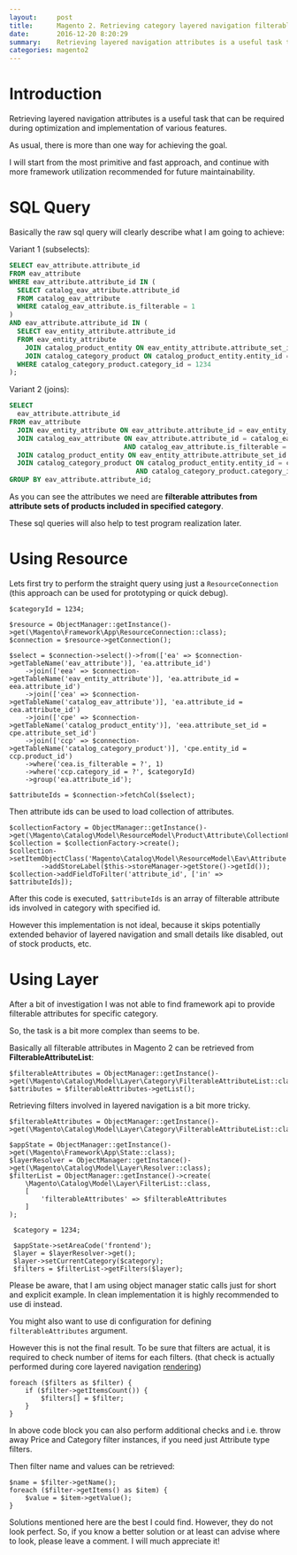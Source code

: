 ```yaml
---
layout:     post
title:      Magento 2. Retrieving category layered navigation filterable attributes
date:       2016-12-20 8:20:29
summary:    Retrieving layered navigation attributes is a useful task that can be required during optimization and implementation of various features ...
categories: magento2
---
```


# Introduction

Retrieving layered navigation attributes is a useful task that can be required during optimization and implementation of various features.

As usual, there is more than one way for achieving the goal.

I will start from the most primitive and fast approach, and continue with more framework utilization recommended for future maintainability.

# SQL Query

Basically the raw sql query will clearly describe what I am going to achieve:

Variant 1 (subselects):

```sql
SELECT eav_attribute.attribute_id
FROM eav_attribute
WHERE eav_attribute.attribute_id IN (
  SELECT catalog_eav_attribute.attribute_id
  FROM catalog_eav_attribute
  WHERE catalog_eav_attribute.is_filterable = 1
)
AND eav_attribute.attribute_id IN (
  SELECT eav_entity_attribute.attribute_id
  FROM eav_entity_attribute
    JOIN catalog_product_entity ON eav_entity_attribute.attribute_set_id = catalog_product_entity.attribute_set_id
    JOIN catalog_category_product ON catalog_product_entity.entity_id = catalog_category_product.product_id
  WHERE catalog_category_product.category_id = 1234
);
```

Variant 2 (joins):

```sql
SELECT
  eav_attribute.attribute_id
FROM eav_attribute
  JOIN eav_entity_attribute ON eav_attribute.attribute_id = eav_entity_attribute.attribute_id
  JOIN catalog_eav_attribute ON eav_attribute.attribute_id = catalog_eav_attribute.attribute_id
                             AND catalog_eav_attribute.is_filterable = 1
  JOIN catalog_product_entity ON eav_entity_attribute.attribute_set_id = catalog_product_entity.attribute_set_id
  JOIN catalog_category_product ON catalog_product_entity.entity_id = catalog_category_product.product_id
                                AND catalog_category_product.category_id = 1234
GROUP BY eav_attribute.attribute_id;
```

As you can see the attributes we need are **filterable attributes from attribute sets of products included in specified category**.

These sql queries will also help to test program realization later.

# Using Resource

Lets first try to perform the straight query using just a ```ResourceConnection``` (this approach can be used for prototyping or quick debug).

```php?start_inline=1
$categoryId = 1234;

$resource = ObjectManager::getInstance()->get(\Magento\Framework\App\ResourceConnection::class);
$connection = $resource->getConnection();

$select = $connection->select()->from(['ea' => $connection->getTableName('eav_attribute')], 'ea.attribute_id')
    ->join(['eea' => $connection->getTableName('eav_entity_attribute')], 'ea.attribute_id = eea.attribute_id')
    ->join(['cea' => $connection->getTableName('catalog_eav_attribute')], 'ea.attribute_id = cea.attribute_id')
    ->join(['cpe' => $connection->getTableName('catalog_product_entity')], 'eea.attribute_set_id = cpe.attribute_set_id')
    ->join(['ccp' => $connection->getTableName('catalog_category_product')], 'cpe.entity_id = ccp.product_id')
    ->where('cea.is_filterable = ?', 1)
    ->where('ccp.category_id = ?', $categoryId)
    ->group('ea.attribute_id');

$attributeIds = $connection->fetchCol($select);
```

Then attribute ids can be used to load collection of attributes.

```php?start_inline=1
$collectionFactory = ObjectManager::getInstance()->get(\Magento\Catalog\Model\ResourceModel\Product\Attribute\CollectionFactory::class);
$collection = $collectionFactory->create();
$collection->setItemObjectClass('Magento\Catalog\Model\ResourceModel\Eav\Attribute')
        ->addStoreLabel($this->storeManager->getStore()->getId());
$collection->addFieldToFilter('attribute_id', ['in' => $attributeIds]);
```

After this code is executed, ```$attributeIds``` is an array of filterable attribute ids involved in category with specified id.

However this implementation is not ideal, because it skips potentially extended behavior of layered navigation and small details like disabled, out of stock products, etc.

# Using Layer

After a bit of investigation I was not able to find framework api to provide filterable attributes for specific category.

So, the task is a bit more complex than seems to be.

Basically all filterable attributes in Magento 2 can be retrieved from **FilterableAttributeList**:

```php?start_inline=1
$filterableAttributes = ObjectManager::getInstance()->get(\Magento\Catalog\Model\Layer\Category\FilterableAttributeList::class);
$attributes = $filterableAttributes->getList();
```

Retrieving filters involved in layered navigation is a bit more tricky.

```php?start_inline=1
$filterableAttributes = ObjectManager::getInstance()->get(\Magento\Catalog\Model\Layer\Category\FilterableAttributeList::class);

$appState = ObjectManager::getInstance()->get(\Magento\Framework\App\State::class);
$layerResolver = ObjectManager::getInstance()->get(\Magento\Catalog\Model\Layer\Resolver::class);
$filterList = ObjectManager::getInstance()->create(
    \Magento\Catalog\Model\Layer\FilterList::class,
    [
        'filterableAttributes' => $filterableAttributes
    ]
);

 $category = 1234;
 
 $appState->setAreaCode('frontend');
 $layer = $layerResolver->get();
 $layer->setCurrentCategory($category);
 $filters = $filterList->getFilters($layer);
```

Please be aware, that I am using object manager static calls just for short and explicit example. In clean implementation it is highly recommended to use di instead.

You might also want to use di configuration for defining ```filterableAttributes``` argument.

However this is not the final result. To be sure that filters are actual, it is required to check number of items for each filters. (that check is actually performed during core layered navigation [rendering](//github.com/magento/magento2/blob/develop/app/code/Magento/LayeredNavigation/view/frontend/templates/layer/view.phtml#L38))

```php?start_inline=1
foreach ($filters as $filter) {
    if ($filter->getItemsCount()) {
        $filters[] = $filter;
    }
}
```

In above code block you can also perform additional checks and i.e. throw away Price and Category filter instances, if you need just Attribute type filters.

Then filter name and values can be retrieved:

```php?start_inline=1
$name = $filter->getName();
foreach ($filter->getItems() as $item) {
    $value = $item->getValue();
}
```

Solutions mentioned here are the best I could find. However, they do not look perfect. So, if you know a better solution or at least can advise where to look, please leave a comment. I will much appreciate it!
